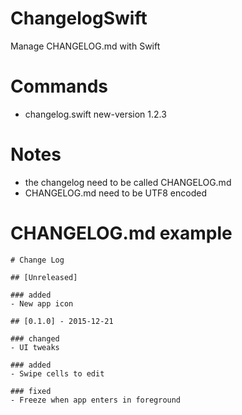 # ChangelogSwift
Manage CHANGELOG.md with Swift


# Commands
- changelog.swift new-version 1.2.3 

# Notes
- the changelog need to be called CHANGELOG.md
- CHANGELOG.md need to be UTF8 encoded 

# CHANGELOG.md example
```
# Change Log

## [Unreleased]

### added
- New app icon

## [0.1.0] - 2015-12-21

### changed
- UI tweaks

### added
- Swipe cells to edit

### fixed
- Freeze when app enters in foreground
```
